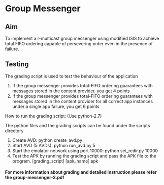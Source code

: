 # Group Messenger

## Aim

To implement a r-multicast group messenger using modified ISIS to achieve total FIFO ordering capable of persevering order even in the presence of failure.

## Testing

The grading script is used to test the behaviour of the application

1. If the group messenger provides total-FIFO ordering guarantees with messages stored in the content provider, you get 4 points
2. If the group messenger provides total-FIFO ordering guarantees with messages stored in the content provider for all correct app instances under a single app failure, you get 6 points

How to run the grading script: (Use python-2.7)

The python files and the grading scripts can be found under the scripts directory

1. Create AVD: python create_avd.py
2. Start AVD (5 AVDs): python run_avd.py 5
3. Start the emulator network using port 10000: python set_redir.py 10000
4. Test the APK by running the grading script and pass the APK file to the program. [grading_script] [apk_name].apk

#### For more information about grading and detailed instruction please refer the group-messenger-2.pdf
